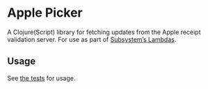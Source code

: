 # Apple Picker

A Clojure(Script) library for fetching updates from the Apple receipt
validation server. For use as part
of
[Subsystem’s Lambdas](https://github.com/leppert/subsystem-lambdas).

## Usage

See [the tests](https://github.com/leppert/apple-picker/blob/master/test/apple_picker/core_test.cljc#L33) for usage.

